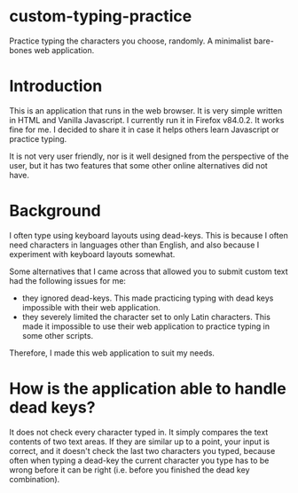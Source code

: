 # custom-typing-practice
 Practice typing the characters you choose, randomly. A minimalist bare-bones web application.

# Introduction
This is an application that runs in the web browser. It is very simple written in HTML and Vanilla Javascript. I currently run it in Firefox v84.0.2. It works fine for me. I decided to share it in case it helps others learn Javascript or practice typing.

It is not very user friendly, nor is it well designed from the perspective of the user, but it has two features that some other online alternatives did not have.

# Background
I often type using keyboard layouts using dead-keys. This is because I often need characters in languages other than English, and also because I experiment with keyboard layouts somewhat. 

Some alternatives that I came across that allowed you to submit custom text had the following issues for me:
  - they ignored dead-keys. This made practicing typing with dead keys impossible with their web application.
  - they severely limited the character set to only Latin characters. This made it impossible to use their web application to practice typing in some other scripts.

Therefore, I made this web application to suit my needs. 

# How is the application able to handle dead keys?
It does not check every character typed in. It simply compares the text contents of two text areas. If they are similar up to a point, your input is correct, and it doesn't check the last two characters you typed, because often when typing a dead-key the current character you type has to be wrong before it can be right (i.e. before you finished the dead key combination).

